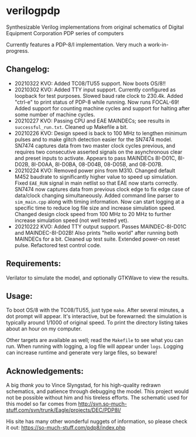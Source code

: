 # verilogpdp
Synthesizable Verilog implementations from original schematics of Digital
Equipment Corporation PDP series of computers

Currently features a PDP-8/I implementation. Very much a work-in-progress. 

## Changelog:  
- 20210322 KVO: Added TC08/TU55 support. Now boots OS/8!!
- 20210302 KVO: Added TTY input support. Currently configured as loopback for
test purposes. Slowed baud rate clock to 230.4k. Added "ctrl-e" to print status
of PDP-8 while running. Now runs FOCAL-69! Added support for counting machine cycles 
and support for halting after some number of machine cycles.
- 20210227 KVO: Passing CPU and EAE MAINDECs; see results in `successful_run.txt`.
Cleaned up Makefile a bit.
- 20210226 KVO: Design speed is back to 100 MHz to lengthen minimum pulses and
to make glitch detection easier for the SN7474 model. SN7474 captures data from
two master clock cycles previous, and requires two consecutive asserted signals
on the asynchronous clear and preset inputs to activate. Appears to pass 
MAINDECs 8I-D01C, 8I-D02B, 8I-D0AA, 8I-D0BA, 08-D04B, 08-D05B, and 08-D07B.
- 20210224 KVO: Removed power pins from M310. Changed default M452 baudrate to
significantly higher value to speed up simulation. Fixed `EAE_RUN` signal in
main netlist so that EAE now starts correctly. SN7474 now captures data from
previous clock edge to fix edge case of data/clock changing simultaneously.
Added command line parser to `sim_main.cpp` along with timing information. 
Now can start logging at a specific time to reduce log file size and increase
simulation speed. Changed design clock speed from 100 MHz to 20 MHz to further
increase simulation speed (not well tested yet).
- 20210222 KVO: Added TTY output support. Passes MAINDEC-8I-D01C and
MAINDEC-8I-D02B! Also prints "hello world" after running both MAINDECs
for a bit. Cleaned up test suite. Extended power-on reset pulse. Refactored
test control code.

## Requirements:
Verilator to simulate the model, and optionally GTKWave to view the results.

## Usage:
To boot OS/8 with the TC08/TU55, just type `make`. After several minutes, a dot
prompt will appear. It's interactive, but be forewarned: the simulation is typically
around 1/1000 of original speed. To print the directory listing takes about an hour
on my computer.

Other targets are available as well; read the `Makefile` to see what you can run.
When running with logging, a log file will appear under `logs`. Logging can increase
runtime and generate very large files, so beware!

## Acknowledgements:
A big *thank you* to Vince Slyngstad, for his high-quality redrawn schematics,
and patience through debugging the model. This project would not be possible
without him and his tireless efforts. The schematic used for this model so far
comes from http://svn.so-much-stuff.com/svn/trunk/Eagle/projects/DEC/PDP8I/

His site has many other wonderful nuggets of information, so please check it
out: https://so-much-stuff.com/pdp8/index.php
